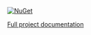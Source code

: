 [![NuGet](https://img.shields.io/nuget/v/Wired.IO.svg)](https://www.nuget.org/packages/Wired.IO/)

[Full project documentation](https://mda2av.github.io/Wired.IO.Docs/)

